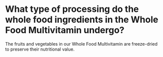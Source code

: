 # What type of processing do the whole food ingredients in the Whole Food Multivitamin undergo?

The fruits and vegetables in our Whole Food Multivitamin are freeze-dried to preserve their nutritional value.
